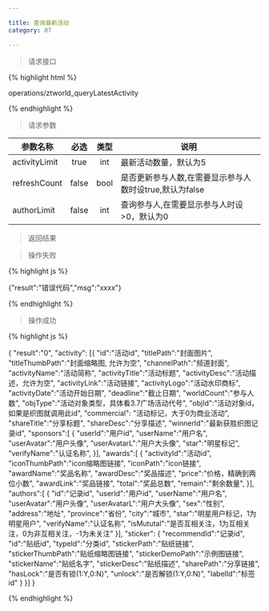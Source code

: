 ```yaml
---

title: 查询最新活动
category: 07

---
```


> 请求接口

{% highlight html %}

operations/ztworld_queryLatestActivity

{% endhighlight %}

> 请求参数

|参数名称			|必选		|类型		|说明									
|-------------------|:---------:|:---------:|--------------------------------------------
|activityLimit		|true		|int		|最新活动数量，默认为5
|refreshCount		|false		|bool		|是否更新参与人数,在需要显示参与人数时设true,默认为false
|authorLimit		|false		|int		|查询参与人,在需要显示参与人时设>0，默认为0

> 返回结果

> 操作失败

{% highlight js %}

{"result":"错误代码","msg":"xxxx"}

{% endhighlight %}

> 操作成功

{% highlight js %}

{
	"result":"0", 
	"activity":
	[{
		"id":"活动id",
		"titlePath":"封面图片",
		"titleThumbPath":"封面缩略图, 允许为空",
		"channelPath":"频道封面",
		"activityName":"活动简称",
		"activityTitle":"活动标题",
		"activityDesc":"活动描述，允许为空",
		"activityLink":"活动链接",
		"activityLogo":"活动水印商标",
		"activityDate":"活动开始日期",
		"deadline":"截止日期",
		"worldCount":"参与人数",
		"objType":"活动对象类型，具体看3.7广场活动代号",
		"objId":"活动对象id，如果是织图就调用此id",
		"commercial": "活动标记，大于0为商业活动",
		"shareTitle":"分享标题",
		"shareDesc":"分享描述",
		"winnerId":"最新获胜织图记录id",
		"sponsors":[
		{
			"userId":"用户id",
			"userName":"用户名",
			"userAvatar":"用户头像",
			"userAvatarL":"用户大头像",
			"star":"明星标记",
			"verifyName":"认证名称",
		}],
		"awards":[
		{
			"activityId":"活动id",
			"iconThumbPath":"icon缩略图链接",
			"iconPath":"icon链接",
			"awardName":"奖品名称",
			"awardDesc":"奖品描述",
			"price":"价格，精确到两位小数",
			"awardLink":"奖品链接",
			"total":"奖品总数",
			"remain":"剩余数量",
		}],
		"authors":[
		{
			"id":"记录id",
			"userId":"用户id",
			"userName":"用户名",
			"userAvatar":"用户头像",
			"userAvatarL":"用户大头像",
			"sex":"性别",
			"address":"地址",
			"province":"省份",
			"city":"城市",
			"star":"明星用户标记，1为明星用户",
			"verifyName":"认证名称",
			"isMututal":"是否互相关注，1为互相关注，0为非互相关注，-1为未关注"
		}],
		"sticker":
		{
			"recommendId":"记录id",
			"id":"贴纸id",
			"typeId":"分类id",
			"stickerPath":"贴纸链接",
			"stickerThumbPath":"贴纸缩略图链接",
			"stickerDemoPath":"示例图链接",
			"stickerName":"贴纸名字",
			"stickerDesc":"贴纸描述",
			"sharePath":"分享链接",
			"hasLock":"是否有锁(1:Y,0:N)",
			"unlock":"是否解锁(1:Y,0:N)",
			"labelId":"标签id"
		}
	}]
}

{% endhighlight %}
